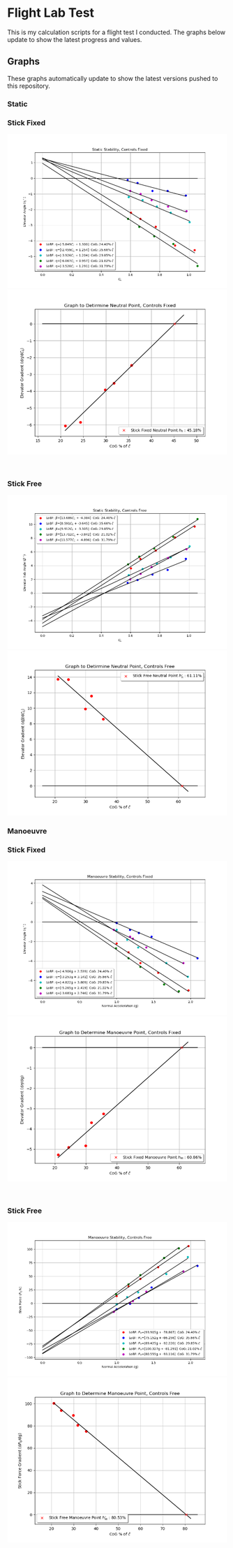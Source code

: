 # Flight Lab Test
This is my calculation scripts for a flight test I conducted. The graphs below update to show the latest progress and values.

## Graphs
These graphs automatically update to show the latest versions pushed to this repository.

### Static

<h3>Stick Fixed</h3>
<p align="center">
<img src="graphs/staticstabilityFixed.png?raw=true" /><br />
<img src="graphs/neutralpointStaticFixed.png?raw=true" />
</p>
<br />
<h3>Stick Free</h3>
<p align="center">
<img src="graphs/staticstabilityFree.png?raw=true" />
<img src="graphs/neutralpointStaticFree.png?raw=true" />
</p>

### Manoeuvre

<h3>Stick Fixed</h3>
<p align="center">
<img src="graphs/manstabilityFixed.png?raw=true" /><br />
<img src="graphs/manpointManFixed.png?raw=true" />
</p>
<br />
<h3>Stick Free</h3>
<p align="center">
<img src="graphs/manstabilityFree.png?raw=true" />
<img src="graphs/manpointManFree.png?raw=true" />
</p>